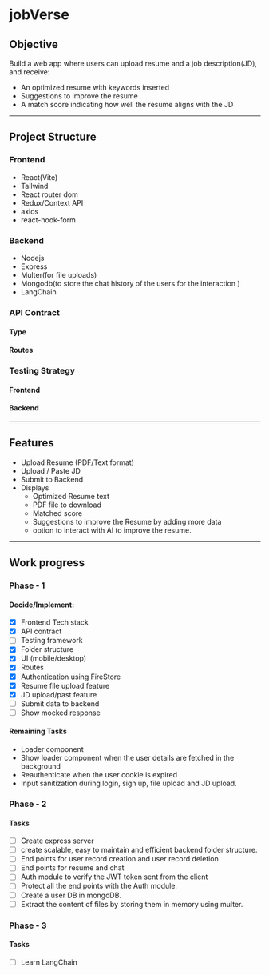 # jobVerse


## Objective
Build a web app where users can upload resume and a job description(JD), and receive:
- An optimized resume with keywords inserted
- Suggestions to improve the resume
- A match score indicating how well the resume aligns with the JD
***
## Project Structure

### Frontend
* React(Vite)
* Tailwind
* React router dom 
* Redux/Context API
* axios
* react-hook-form 

### Backend
* Nodejs
* Express
* Multer(for file uploads)
* Mongodb(to store the chat history of the users for the interaction  )
* LangChain

### API Contract
#### Type
#### Routes

### Testing Strategy
#### Frontend

#### Backend

***
## Features
- Upload Resume (PDF/Text format)
- Upload / Paste JD
- Submit to Backend
- Displays 
    - Optimized Resume text
    - PDF file to download
    - Matched score
    - Suggestions to improve the Resume by adding more data
    - option to interact with AI to improve the resume.

---

## Work progress

### Phase - 1
#### Decide/Implement:
- [X] Frontend Tech stack
- [X] API contract
- [ ] Testing framework
- [X] Folder structure
- [X] UI (mobile/desktop)
- [X] Routes 
- [X] Authentication using FireStore
- [X] Resume file upload feature
- [X] JD upload/past feature
- [ ] Submit data to backend 
- [ ] Show mocked response

#### Remaining Tasks
- Loader component
- Show loader component when the user details are fetched in the background
- Reauthenticate when the user cookie is expired
- Input sanitization during login, sign up, file upload and JD upload.

### Phase - 2
#### Tasks
- [ ] Create express server
- [ ] create scalable, easy to maintain and efficient backend folder structure.
- [ ] End points for user record creation and user record deletion
- [ ] End points for resume and chat
- [ ] Auth module to verify the JWT token sent from the client
- [ ] Protect all the end points with the Auth module.
- [ ] Create a user DB in mongoDB.
- [ ] Extract the content of files by storing them in memory using multer.

### Phase - 3
#### Tasks
- [ ] Learn LangChain  